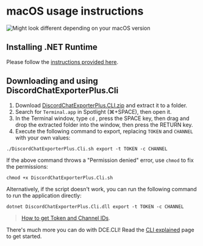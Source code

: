 # macOS usage instructions

![Might look different depending on your macOS version](https://i.imgur.com/gA8jFjJ.png)

## Installing .NET Runtime

Please follow the [instructions provided here](Dotnet.md).

## Downloading and using DiscordChatExporterPlus.Cli

1. Download [DiscordChatExporterPlus.CLI.zip](https://github.com/nulldg/DiscordChatExporterPlus/releases/latest) and extract it to a folder.
2. Search for `Terminal.app` in Spotlight (⌘+SPACE), then open it.
3. In the Terminal window, type `cd` , press the SPACE key, then drag and drop the extracted folder into the window, then press the RETURN key.
4. Execute the following command to export, replacing `TOKEN` and `CHANNEL` with your own values:

```console
./DiscordChatExporterPlus.Cli.sh export -t TOKEN -c CHANNEL
```

If the above command throws a "Permission denied" error, use `chmod` to fix the permissions:

```console
chmod +x DiscordChatExporterPlus.Cli.sh
```

Alternatively, if the script doesn't work, you can run the following command to run the application directly:

```console
dotnet DiscordChatExporterPlus.Cli.dll export -t TOKEN -c CHANNEL
```

> [How to get Token and Channel IDs](Token-and-IDs.md).

There's much more you can do with DCE.CLI! Read the [CLI explained](Using-the-CLI.md) page to get started.

